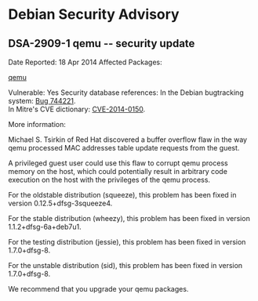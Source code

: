 
Debian Security Advisory
========================


DSA-2909-1 qemu -- security update
----------------------------------



Date Reported:
18 Apr 2014
Affected Packages:

[qemu](https://packages.debian.org/src:qemu)

Vulnerable:
Yes
Security database references:
In the Debian bugtracking system: [Bug 744221](https://bugs.debian.org/cgi-bin/bugreport.cgi?bug=744221).  
In Mitre's CVE dictionary: [CVE-2014-0150](https://security-tracker.debian.org/tracker/CVE-2014-0150).  

More information:

Michael S. Tsirkin of Red Hat discovered a buffer overflow flaw in the
way qemu processed MAC addresses table update requests from the guest.


A privileged guest user could use this flaw to corrupt qemu process
memory on the host, which could potentially result in arbitrary code
execution on the host with the privileges of the qemu process.


For the oldstable distribution (squeeze), this problem has been fixed in
version 0.12.5+dfsg-3squeeze4.


For the stable distribution (wheezy), this problem has been fixed in
version 1.1.2+dfsg-6a+deb7u1.


For the testing distribution (jessie), this problem has been fixed in
version 1.7.0+dfsg-8.


For the unstable distribution (sid), this problem has been fixed in
version 1.7.0+dfsg-8.


We recommend that you upgrade your qemu packages.





